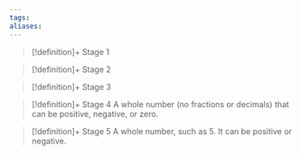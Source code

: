 ```yaml
---
tags:
aliases:
---
```


> [!definition]+ Stage 1
>

> [!definition]+ Stage 2
>

> [!definition]+ Stage 3
>

> [!definition]+ Stage 4
> A whole number (no fractions or decimals) that can be positive, negative, or zero.

> [!definition]+ Stage 5
> A whole number, such as 5. It can be positive or negative.



